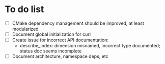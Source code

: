 # To do list

- [ ] CMake dependency management should be improved, at least modularized
- [ ] Document global initialization for curl
- [ ] Create issue for incorrect API documentation:
  - describe_index: dimension misnamed, incorrect type documented; status doc seems incomplete
- [ ] Document architecture, namespace deps, etc
